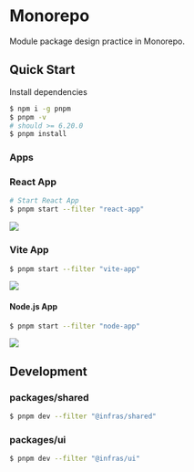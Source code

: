 # Monorepo

Module package design practice in Monorepo.

## Quick Start

Install dependencies

```bash
$ npm i -g pnpm
$ pnpm -v
# should >= 6.20.0
$ pnpm install
```

### Apps

### React App

```bash
# Start React App
$ pnpm start --filter "react-app"
```

![](https://user-images.githubusercontent.com/13595509/146680807-a15b411e-075a-438e-b020-f3d88240c55d.png)

### Vite App

```bash
$ pnpm start --filter "vite-app"
```

![](https://user-images.githubusercontent.com/13595509/146680790-c5b506ae-5006-42a2-b9df-c379499dab3b.png)


#### Node.js App

```bash
$ pnpm start --filter "node-app"
```

![](https://user-images.githubusercontent.com/13595509/146680754-8b6798f4-fa4f-43ff-929e-911e1343ef88.png)

## Development

### packages/shared

```bash
$ pnpm dev --filter "@infras/shared"
```

### packages/ui

```bash
$ pnpm dev --filter "@infras/ui"
```
